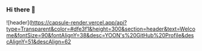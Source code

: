 ### Hi there 👋

![header](https://capsule-render.vercel.app/api?type=Transparent&color=#dfe3f1&height=300&section=header&text=Welcome&fontSize=90&fontAlignY=38&desc=YOON's%20GitHub%20Profile&descAlignY=51&descAlign=62

<!--
**baechaeyoon/baechaeyoon** is a ✨ _special_ ✨ repository because its `README.md` (this file) appears on your GitHub profile.

Here are some ideas to get you started:

- 🔭 I’m currently working on ...
- 🌱 I’m currently learning ...
- 👯 I’m looking to collaborate on ...
- 🤔 I’m looking for help with ...
- 💬 Ask me about ...
- 📫 How to reach me: ...
- 😄 Pronouns: ...
- ⚡ Fun fact: ...
-->
